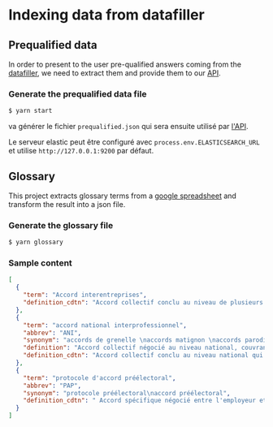 # Indexing data from datafiller

## Prequalified data
In order to present to the user pre-qualified answers coming from the [datafiller](https://github.com/SocialGouv/datafiller/), we need to extract them and provide them to our [API](../code-du-travail-api/routes/search/search.prequalified.js).

### Generate the prequalified data file
```sh
$ yarn start
```

va générer le fichier `prequalified.json` qui sera ensuite utilisé par [l'API](../code-du-travail-api/routes/search/search.prequalified.js).

Le serveur elastic peut être configuré avec `process.env.ELASTICSEARCH_URL` et utilise `http://127.0.0.1:9200` par défaut.

## Glossary

This project extracts glossary terms from a [google spreadsheet](https://docs.google.com/spreadsheets/d/1WrmotMiu4kBxRTKW47Q3CzNjxc0GycfAilSHcXH_hfA/edit#gid=0) and transform the result into a json file.

### Generate the glossary file

```bash
$ yarn glossary
```

### Sample content
```json
[
  {
    "term": "Accord interentreprises",
    "definition_cdtn": "Accord collectif conclu au niveau de plusieurs entreprises n'appartenant pas au même groupe."
  },
  {
    "term": "accord national interprofessionnel",
    "abbrev": "ANI",
    "synonym": "accords de grenelle \naccords matignon \naccords parodi",
    "definition": "Accord collectif négocié au niveau national, couvrant l’ensemble des secteurs d’activités professionnelles et validé selon des modalités précisées par l’article L. 2232-2 du code du travail",
    "definition_cdtn": "Accord collectif conclu au niveau national qui s'applique à plusieurs branches professionnelles. "
  },
  {
    "term": "protocole d'accord préélectoral",
    "abbrev": "PAP",
    "synonym": "protocole préélectoral\naccord préélectoral",
    "definition_cdtn": " Accord spécifique négocié entre l'employeur et les syndicats pour organiser les élections professionnelles des représentants du personnel (modalités d'organisation et de déroulement des élections, répartition des sièges...)"
  }
]
```
